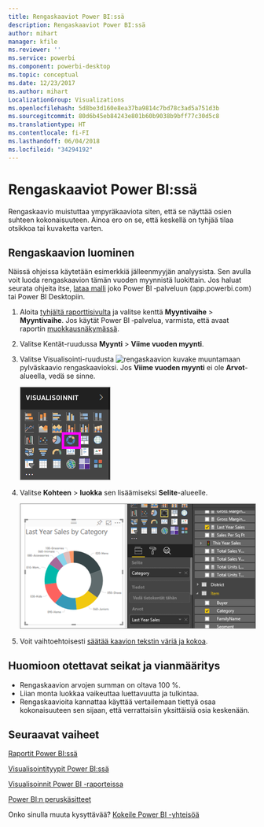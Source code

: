 ```yaml
---
title: Rengaskaaviot Power BI:ssä
description: Rengaskaaviot Power BI:ssä
author: mihart
manager: kfile
ms.reviewer: ''
ms.service: powerbi
ms.component: powerbi-desktop
ms.topic: conceptual
ms.date: 12/23/2017
ms.author: mihart
LocalizationGroup: Visualizations
ms.openlocfilehash: 5d8be3d160e8ea37ba9814c7bd78c3ad5a751d3b
ms.sourcegitcommit: 80d6b45eb84243e801b60b9038b9bff77c30d5c8
ms.translationtype: HT
ms.contentlocale: fi-FI
ms.lasthandoff: 06/04/2018
ms.locfileid: "34294192"
---
```

# <a name="doughnut-charts-in-power-bi"></a>Rengaskaaviot Power BI:ssä
Rengaskaavio muistuttaa ympyräkaaviota siten, että se näyttää osien suhteen kokonaisuuteen. Ainoa ero on se, että keskellä on tyhjää tilaa otsikkoa tai kuvaketta varten.

## <a name="create-a-doughnut-chart"></a>Rengaskaavion luominen
Näissä ohjeissa käytetään esimerkkiä jälleenmyyjän analyysista. Sen avulla voit luoda rengaskaavion tämän vuoden myynnistä luokittain. Jos haluat seurata ohjeita itse, [lataa malli](sample-datasets.md) joko Power BI ‑palveluun (app.powerbi.com) tai Power BI Desktopiin.

1. Aloita [tyhjältä raporttisivulta](power-bi-report-add-page.md) ja valitse kenttä **Myyntivaihe** \> **Myyntivaihe**. Jos käytät Power BI ‑palvelua, varmista, että avaat raportin [muokkausnäkymässä](service-interact-with-a-report-in-editing-view.md).

2. Valitse Kentät-ruudussa **Myynti** \> **Viime vuoden myynti**.  
   
3. Valitse Visualisointi-ruudusta ![rengaskaavion kuvake]() muuntamaan pylväskaavio rengaskaavioksi. Jos **Viime vuoden myynti** ei ole **Arvot**-alueella, vedä se sinne.
     
   ![](media/power-bi-visualization-doughnut-charts/power-bi-doughnut-chart.png)

4. Valitse **Kohteen** \> **luokka** sen lisäämiseksi **Selite**-alueelle. 
     
    ![](media/power-bi-visualization-doughnut-charts/power-bi-doughnut-done.png)

5. Voit vaihtoehtoisesti [säätää kaavion tekstin väriä ja kokoa](power-bi-visualization-customize-title-background-and-legend.md). 

## <a name="considerations-and-troubleshooting"></a>Huomioon otettavat seikat ja vianmääritys
* Rengaskaavion arvojen summan on oltava 100 %.
* Liian monta luokkaa vaikeuttaa luettavuutta ja tulkintaa.
* Rengaskaavioita kannattaa käyttää vertailemaan tiettyä osaa kokonaisuuteen sen sijaan, että verrattaisiin yksittäisiä osia keskenään. 

## <a name="next-steps"></a>Seuraavat vaiheet
[Raportit Power BI:ssä](service-reports.md)

[Visualisointityypit Power BI:ssä](power-bi-visualization-types-for-reports-and-q-and-a.md)

[Visualisoinnit Power BI -raporteissa](power-bi-report-visualizations.md)

[Power BI:n peruskäsitteet](service-basic-concepts.md)

Onko sinulla muuta kysyttävää? [Kokeile Power BI -yhteisöä](http://community.powerbi.com/)

